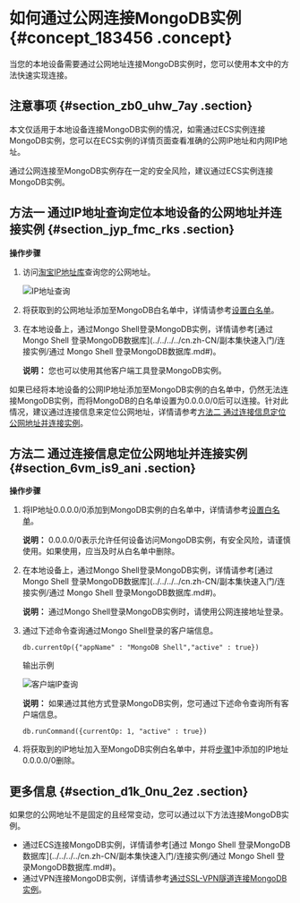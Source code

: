 # 如何通过公网连接MongoDB实例 {#concept_183456 .concept}

当您的本地设备需要通过公网地址连接MongoDB实例时，您可以使用本文中的方法快速实现连接。

## 注意事项 {#section_zb0_uhw_7ay .section}

本文仅适用于本地设备连接MongoDB实例的情况，如需通过ECS实例连接MongoDB实例，您可以在ECS实例的详情页面查看准确的公网IP地址和内网IP地址。

通过公网连接至MongoDB实例存在一定的安全风险，建议通过ECS实例连接MongoDB实例。

## 方法一 通过IP地址查询定位本地设备的公网地址并连接实例 {#section_jyp_fmc_rks .section}

**操作步骤**

1.  访问[淘宝IP地址库](http://ip.taobao.com/ipSearch.html)查询您的公网地址。

    ![IP地址查询](http://static-aliyun-doc.oss-cn-hangzhou.aliyuncs.com/assets/img/157550/155642991544638_zh-CN.png)

2.  将获取到的公网地址添加至MongoDB白名单中，详情请参考[设置白名单](cn.zh-CN/用户指南/数据安全性/设置白名单.md#)。
3.  在本地设备上，通过Mongo Shell登录MongoDB实例，详情请参考[通过 Mongo Shell 登录MongoDB数据库](../../../../cn.zh-CN/副本集快速入门/连接实例/通过 Mongo Shell 登录MongoDB数据库.md#)。

    **说明：** 您也可以使用其他客户端工具登录MongoDB实例。


如果已经将本地设备的公网IP地址添加至MongoDB实例的白名单中，仍然无法连接MongoDB实例，而将MongoDB的白名单设置为0.0.0.0/0后可以连接。针对此情况，建议通过连接信息来定位公网地址，详情请参考[方法二 通过连接信息定位公网地址并连接实例](#section_6vm_is9_ani)。

## 方法二 通过连接信息定位公网地址并连接实例 {#section_6vm_is9_ani .section}

**操作步骤**

1.  将IP地址0.0.0.0/0添加到MongoDB实例的白名单中，详情请参考[设置白名单](cn.zh-CN/用户指南/数据安全性/设置白名单.md#)。

    **说明：** 0.0.0.0/0表示允许任何设备访问MongoDB实例，有安全风险，请谨慎使用。如果使用，应当及时从白名单中删除。

2.  在本地设备上，通过Mongo Shell登录MongoDB实例，详情请参考[通过 Mongo Shell 登录MongoDB数据库](../../../../cn.zh-CN/副本集快速入门/连接实例/通过 Mongo Shell 登录MongoDB数据库.md#)。

    **说明：** 通过Mongo Shell登录MongoDB实例时，请使用公网连接地址登录。

3.  通过下述命令查询通过Mongo Shell登录的客户端信息。

    ``` {#codeblock_zug_isw_oks}
    db.currentOp({"appName" : "MongoDB Shell","active" : true})
    ```

    输出示例

    ![客户端IP查询](http://static-aliyun-doc.oss-cn-hangzhou.aliyuncs.com/assets/img/157550/155642991544647_zh-CN.png)

    **说明：** 如果通过其他方式登录MongoDB实例，您可通过下述命令查询所有客户端信息。

    ``` {#codeblock_wyj_b93_qav}
    db.runCommand({currentOp: 1, "active" : true})
    ```

4.  将获取到的IP地址加入至MongoDB实例白名单中，并将[步骤1](#li_cz7_zr1_e25)中添加的IP地址0.0.0.0/0删除。

## 更多信息 {#section_d1k_0nu_2ez .section}

如果您的公网地址不是固定的且经常变动，您可以通过以下方法连接MongoDB实例。

-   通过ECS连接MongoDB实例，详情请参考[通过 Mongo Shell 登录MongoDB数据库](../../../../cn.zh-CN/副本集快速入门/连接实例/通过 Mongo Shell 登录MongoDB数据库.md#)。
-   通过VPN连接MongoDB实例，详情请参考[通过SSL-VPN隧道连接MongoDB实例](cn.zh-CN/用户指南/连接实例/本地客户端通过SSL-VPN隧道连接MongoDB实例.md#)。

